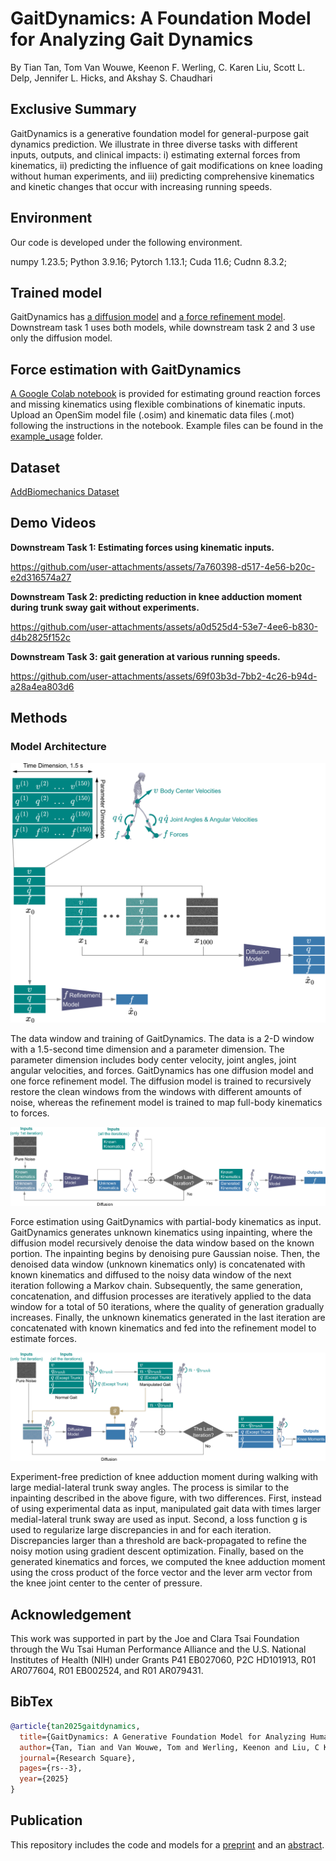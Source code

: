 
# GaitDynamics: A Foundation Model for Analyzing Gait Dynamics 
By Tian Tan, Tom Van Wouwe, Keenon F. Werling, C. Karen Liu, Scott L. Delp, Jennifer L. Hicks, and Akshay S. Chaudhari

## Exclusive Summary
GaitDynamics is a generative foundation model for general-purpose gait dynamics prediction.
We illustrate in three diverse tasks with different inputs, outputs, and clinical impacts: i) estimating 
external forces from kinematics, ii) predicting the influence of gait modifications on knee loading without human 
experiments, and iii) predicting comprehensive kinematics and kinetic changes that occur with increasing running 
speeds.

## Environment
Our code is developed under the following environment.

numpy 1.23.5; Python 3.9.16; Pytorch 1.13.1; Cuda 11.6; Cudnn 8.3.2;

## Trained model
GaitDynamics has [a diffusion model](/example_usage/GaitDynamicsDiffusion.pt) and 
[a force refinement model](/example_usage/GaitDynamicsRefinement.pt).
Downstream task 1 uses both models, while downstream task 2 and 3 use only the diffusion model.

## Force estimation with GaitDynamics
[A Google Colab notebook](https://colab.research.google.com/drive/1n6kH3gnwLdQ2DH5krigbkiO06NjDtyxI?usp=sharing)
is provided for estimating ground reaction forces and missing kinematics using flexible combinations of kinematic inputs.
Upload an OpenSim model file (.osim) and kinematic data files (.mot) following the instructions in the notebook.
Example files can be found in the [example_usage](/example_usage) folder.

## Dataset
[AddBiomechanics Dataset](https://addbiomechanics.org/download_data.html)

## Demo Videos
**Downstream Task 1: Estimating forces using kinematic inputs.**

https://github.com/user-attachments/assets/7a760398-d517-4e56-b20c-e2d316574a27

**Downstream Task 2: predicting reduction in knee adduction moment during trunk sway gait without experiments.**

https://github.com/user-attachments/assets/a0d525d4-53e7-4ee6-b830-d4b2825f152c

**Downstream Task 3: gait generation at various running speeds.**

https://github.com/user-attachments/assets/69f03b3d-7bb2-4c26-b94d-a28a4ea803d6

## Methods

### Model Architecture

![Figure 1](./figures/readme_fig/fig1.png)

The data window and training of GaitDynamics. The data is a 2-D window with a 1.5-second time dimension and a parameter dimension. The parameter dimension includes body center velocity, joint angles, joint angular velocities, and forces. GaitDynamics has one diffusion model and one force refinement model. The diffusion model is trained to recursively restore the clean windows from the windows with different amounts of noise, whereas the refinement model is trained to map full-body kinematics to forces.

![Figure 2](./figures/readme_fig/fig2.png)

Force estimation using GaitDynamics with partial-body kinematics as input. GaitDynamics generates unknown kinematics using inpainting, where the diffusion model recursively denoise the data window based on the known portion. The inpainting begins by denoising pure Gaussian noise. Then, the denoised data window (unknown kinematics only) is concatenated with known kinematics and diffused to the noisy data window of the next iteration following a Markov chain. Subsequently, the same generation, concatenation, and diffusion processes are iteratively applied to the data window for a total of 50 iterations, where the quality of generation gradually increases. Finally, the unknown kinematics generated in the last iteration are concatenated with known kinematics and fed into the refinement model to estimate forces.

![Figure 3](./figures/readme_fig/fig3.png)

Experiment-free prediction of knee adduction moment during walking with large medial-lateral trunk sway angles. The process is similar to the inpainting described in the above figure, with two differences. First, instead of using experimental data as input, manipulated gait data with times larger medial-lateral trunk sway are used as input. Second, a loss function g is used to regularize large discrepancies in and for each iteration. Discrepancies larger than a threshold are back-propagated to refine the noisy motion using gradient descent optimization. Finally, based on the generated kinematics and forces, we computed the knee adduction moment using the cross product of the force vector and the lever arm vector from the knee joint center to the center of pressure.

## Acknowledgement

This work was supported in part by the Joe and Clara Tsai Foundation through the Wu Tsai Human Performance Alliance and the U.S. National Institutes of Health (NIH) under Grants P41 EB027060, P2C HD101913, R01 AR077604, R01 EB002524, and R01 AR079431.

## BibTex

```bibtex
@article{tan2025gaitdynamics,
  title={GaitDynamics: A Generative Foundation Model for Analyzing Human Walking and Running},
  author={Tan, Tian and Van Wouwe, Tom and Werling, Keenon and Liu, C Karen and Delp, Scott and Hicks, Jennifer and Chaudhari, Akshay},
  journal={Research Square},
  pages={rs--3},
  year={2025}
}
```

## Publication
This repository includes the code and models for a [preprint](https://assets-eu.researchsquare.com/files/rs-6206222/v1_covered_f6a08d22-5432-4743-b062-b8b8d886d664.pdf?c=1742524004)
and an [abstract](./figures/readme_fig/Tan_ASB2024.pdf).
